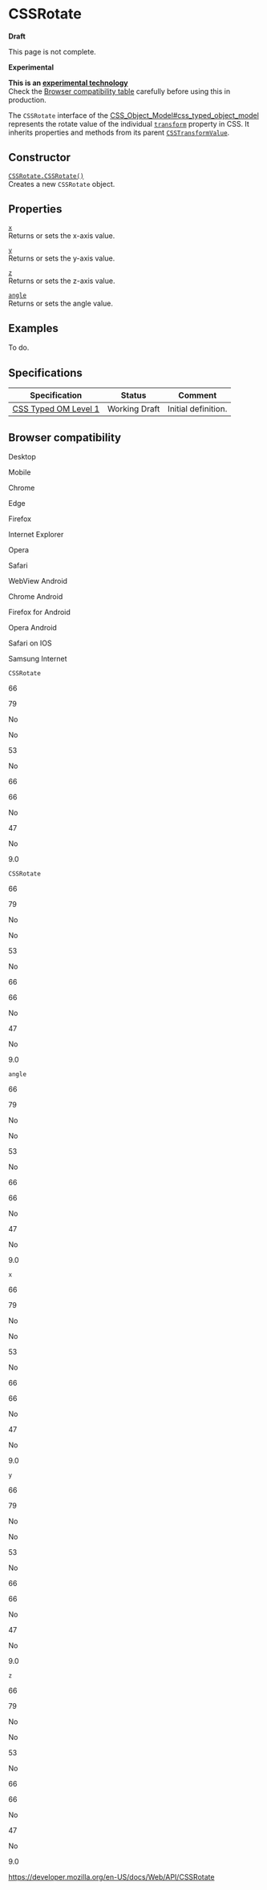 # CSSRotate

**Draft**

This page is not complete.

**Experimental**

**This is an [experimental technology](https://developer.mozilla.org/en-US/docs/MDN/Guidelines/Conventions_definitions#experimental)**  
Check the [Browser compatibility table](#browser_compatibility) carefully before using this in production.

The `CSSRotate` interface of the [CSS_Object_Model\#css_typed_object_model](css_object_model#css_typed_object_model) represents the rotate value of the individual [`transform`](https://developer.mozilla.org/en-US/docs/Web/CSS/transform) property in CSS. It inherits properties and methods from its parent [`CSSTransformValue`](csstransformvalue).

## Constructor

[`CSSRotate.CSSRotate()`](cssrotate/cssrotate)  
Creates a new `CSSRotate` object.

## Properties

[`x`](cssrotate/x)  
Returns or sets the x-axis value.

[`y`](cssrotate/y)  
Returns or sets the y-axis value.

[`z`](cssrotate/z)  
Returns or sets the z-axis value.

[`angle`](cssrotate/angle)  
Returns or sets the angle value.

## Examples

To do.

## Specifications

<table><thead><tr class="header"><th>Specification</th><th>Status</th><th>Comment</th></tr></thead><tbody><tr class="odd"><td><a href="https://drafts.css-houdini.org/css-typed-om-1/">CSS Typed OM Level 1</a></td><td><span class="spec-wd">Working Draft</span></td><td>Initial definition.</td></tr></tbody></table>

## Browser compatibility

Desktop

Mobile

Chrome

Edge

Firefox

Internet Explorer

Opera

Safari

WebView Android

Chrome Android

Firefox for Android

Opera Android

Safari on IOS

Samsung Internet

`CSSRotate`

66

79

No

No

53

No

66

66

No

47

No

9.0

`CSSRotate`

66

79

No

No

53

No

66

66

No

47

No

9.0

`angle`

66

79

No

No

53

No

66

66

No

47

No

9.0

`x`

66

79

No

No

53

No

66

66

No

47

No

9.0

`y`

66

79

No

No

53

No

66

66

No

47

No

9.0

`z`

66

79

No

No

53

No

66

66

No

47

No

9.0

<a href="https://developer.mozilla.org/en-US/docs/Web/API/CSSRotate" class="_attribution-link">https://developer.mozilla.org/en-US/docs/Web/API/CSSRotate</a>

